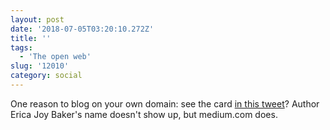 ```yaml
---
layout: post
date: '2018-07-05T03:20:10.272Z'
title: ''
tags:
  - 'The open web'
slug: '12010'
category: social
---
```

One reason to blog on your own domain: see the card [in this tweet](https://twitter.com/fionajvoss/status/1014543070514294786)? Author Erica Joy Baker&#39;s name doesn&#39;t show up, but medium.com does.
